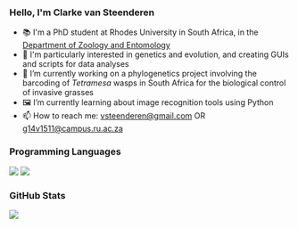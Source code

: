 ### Hello, I'm Clarke van Steenderen

- 📚 I'm a PhD student at Rhodes University in South Africa, in the [Department of Zoology and Entomology](https://www.ru.ac.za/zoologyandentomology/)
- 🐛 I'm particularly interested in genetics and evolution, and creating GUIs and scripts for data analyses
- 🧬 I’m currently working on a phylogenetics project involving the barcoding of *Tetramesa* wasps in South Africa for the biological control of invasive grasses
- 🖼️ I’m currently learning about image recognition tools using Python
- 📫 How to reach me: vsteenderen@gmail.com OR g14v1511@campus.ru.ac.za

### Programming Languages
![](https://img.shields.io/badge/Code-Python-informational?style=flat&logo=Python&logoColor=white&color=2bbc8a)
![](https://img.shields.io/badge/Code-R-informational?style=flat&logo=R&logoColor=white&color=2bbc8a)

### GitHub Stats
<img align="center" src="https://github-readme-stats.vercel.app/api/?username=clarkevansteenderen&theme=dark" />
